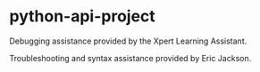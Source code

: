 # python-api-project

Debugging assistance provided by the Xpert Learning Assistant.

Troubleshooting and syntax assistance provided by Eric Jackson.